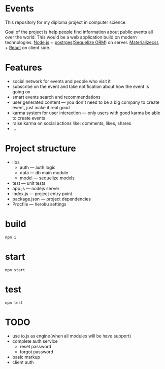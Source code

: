 Events
===

This repository for my diploma project in computer science.

Goal of the project is help people find information about public events all over the world. This would be a web application build on modern technologies. [Node.js](http://nodejs.org) + [postrges](http://www.postgresql.org)([Sequelize ORM](http://sequelizejs.com)) on server. [Materializecss](http://materializecss.com) + [React](http://facebook.github.io/react/) on client side.

Features
===
- social network for events and people who visit it
- subscribe on the event and take notification about how the event is going on
- smart events search and recommendations
- user generated content — you don't need to be a big company to create event, just make it real good
- karma system for user interaction — only users with good karma be able to create events
- raise karma on social actions like: comments, likes, shares
- ...

Project structure
===
- libs
    - auth — auth logic
    - data — db main module
    - model — sequelize models
- test — unit tests
- app.js — nodejs server
- index.js — project entry point
- package.json — project dependencies
- Procfile — heroku settings

build
==
    npm i

start
==
    npm start

test
==
    npm test

TODO
===
- use io.js as engine(when all modules will be have support)
- complete auth service
    - reset password
    - forgot password
- basic markup
- client auth
